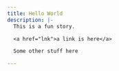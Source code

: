```yaml
---
title: Hello World
description: |-
  This is a fun story.

  <a href="lnk">a link is here</a>

  Some other stuff here

---
```

